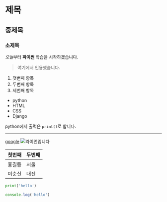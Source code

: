 # 제목

## 중제목

### 소제목

*오늘*부터 **파이썬** 학습을 시작하겠습니다.

> 여기에서 인용했습니다.

1. 첫번째 항목
2. 두번째 항목
3. 세번째 항목

- python
- HTML
- CSS
- Django

python에서 출력은 `print()`로 합니다.

---

[google](https://google.com)
![라이언입니다](https://blog.kakaocdn.net/dn/bezjux/btqCX8fuOPX/6uq138en4osoKRq9rtbEG0/img.jpg)

| 첫번째 | 두번째 |
| --- | --- |
| 홍길등 | 서울|
| 이순신 | 대전 |

```python
print('hello')
```

```javascript
console.log('hello')
```